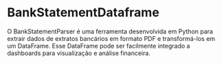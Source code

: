 # BankStatementDataframe
O BankStatementParser é uma ferramenta desenvolvida em Python para extrair dados de extratos bancários em formato PDF e transformá-los em um DataFrame. Esse DataFrame pode ser facilmente integrado a dashboards para visualização e análise financeira.
